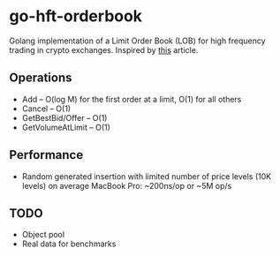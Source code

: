 # go-hft-orderbook
Golang implementation of a Limit Order Book (LOB) for high frequency trading in crypto exchanges. Inspired by [this](https://web.archive.org/web/20110219163448/http://howtohft.wordpress.com/2011/02/15/how-to-build-a-fast-limit-order-book/) article.

## Operations

* Add – O(log M) for the first order at a limit, O(1) for all others
* Cancel – O(1)
* GetBestBid/Offer – O(1)
* GetVolumeAtLimit – O(1)

## Performance
* Random generated insertion with limited number of price levels (10K levels) on average MacBook Pro: ~200ns/op or ~5M op/s

## TODO
* Object pool
* Real data for benchmarks
